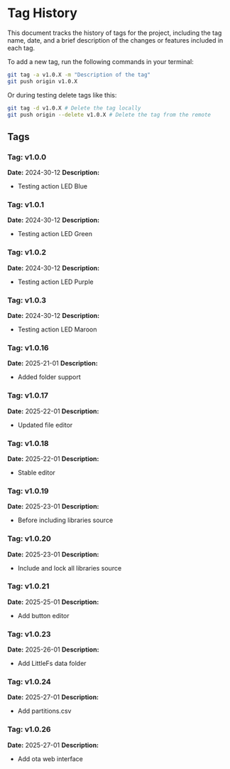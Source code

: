 # Tag History

This document tracks the history of tags for the project, including the tag name, date, and a brief description of the changes or features included in each tag.

To add a new tag, run the following commands in your terminal:

```bash
git tag -a v1.0.X -m "Description of the tag"
git push origin v1.0.X
```

Or during testing delete tags like this:

```bash
git tag -d v1.0.X # Delete the tag locally
git push origin --delete v1.0.X # Delete the tag from the remote
```
## Tags

### Tag: v1.0.0
**Date:** 2024-30-12
**Description:**  
- Testing action LED Blue

### Tag: v1.0.1
**Date:** 2024-30-12
**Description:**  
- Testing action LED Green

### Tag: v1.0.2
**Date:** 2024-30-12
**Description:**  
- Testing action LED Purple

### Tag: v1.0.3
**Date:** 2024-30-12
**Description:**  
- Testing action LED Maroon

### Tag: v1.0.16
**Date:** 2025-21-01
**Description:**  
- Added folder support

### Tag: v1.0.17
**Date:** 2025-22-01
**Description:**  
- Updated file editor

### Tag: v1.0.18
**Date:** 2025-22-01
**Description:**  
- Stable editor

### Tag: v1.0.19
**Date:** 2025-23-01
**Description:**  
- Before including libraries source

### Tag: v1.0.20
**Date:** 2025-23-01
**Description:**  
- Include and lock all libraries source

### Tag: v1.0.21
**Date:** 2025-25-01
**Description:**  
- Add button editor

### Tag: v1.0.23
**Date:** 2025-26-01
**Description:**  
- Add LittleFs data folder

### Tag: v1.0.24
**Date:** 2025-27-01
**Description:**  
- Add partitions.csv

### Tag: v1.0.26
**Date:** 2025-27-01
**Description:**  
- Add ota web interface